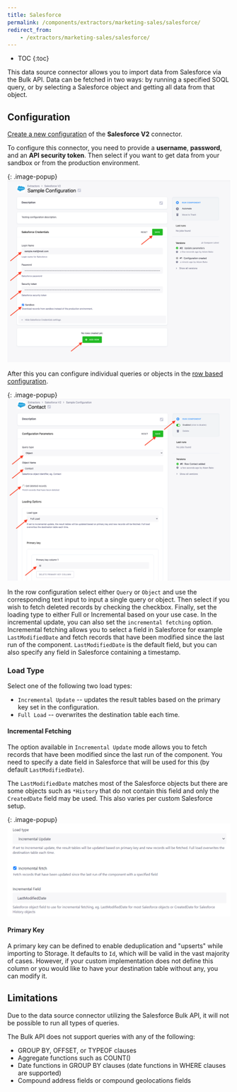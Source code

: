 ```yaml
---
title: Salesforce
permalink: /components/extractors/marketing-sales/salesforce/
redirect_from:
    - /extractors/marketing-sales/salesforce/
---
```


* TOC
{:toc}
  
This data source connector allows you to import data from Salesforce via the Bulk API. Data can be fetched in two ways: by running
a specified SOQL query, or by selecting a Salesforce object and getting all data from that object.

## Configuration
[Create a new configuration](/components/#creating-component-configuration) of the **Salesforce V2** connector.

To configure this connector, you need to provide a **username**, **password**, and an **API security token**. Then select if
you want to get data from your sandbox or from the production environment.

{: .image-popup}
![Screenshot - Config](/components/extractors/marketing-sales/salesforce/config.png)

After this you can configure individual queries or objects in the [row based configuration](https://help.keboola.com/components/#configuration-rows).

{: .image-popup}
![Screenshot - Row configuration](/components/extractors/marketing-sales/salesforce/row_config.png)

In the row configuration select either `Query` or `Object` and use the corresponding text input to input a single query or 
object. Then select if you wish to fetch deleted records by checking the checkbox. Finally, set the loading type to either Full or
Incremental based on your use case. In the incremental update, you can also set the `incremental fetching` option. 
Incremental fetching allows you to select a field in Salesforce for example `LastModifiedDate` and fetch records that have been 
modified since the last run of the component. `LastModifiedDate` is the default field, but you can also specify any field in Salesforce
containing a timestamp.

### Load Type
Select one of the following two load types: 

- `Incremental Update` -- updates the result tables based on the primary key set in the configuration.
- `Full Load` -- overwrites the destination table each time.

#### Incremental Fetching

The option available in `Incremental Update` mode allows you to fetch records that have been modified since the
last run of the component. You need to specify a date field in Salesforce that will be used for this (by default `LastModifiedDate`).

The `LastModifiedDate` matches most of the Salesforce objects but there are some objects such as `*History` that do not contain this field 
and only the `CreatedDate` field may be used. This also varies per custom Salesforce setup.

{: .image-popup}
![Screenshot - Incremental fetching](/components/extractors/marketing-sales/salesforce/incremental_fetching.png)

#### Primary Key

A primary key can be defined to enable deduplication and "upserts" while importing to Storage. It defaults to `Id`, which 
will be valid in the vast majority of cases. However, if your custom implementation does not define this column or you would 
like to have your destination table without any, you can modify it.

## Limitations

Due to the data source connector utilizing the Salesforce Bulk API, it will not be possible to run all types of queries. 

The Bulk API does not support queries with any of the following:
* GROUP BY, OFFSET, or TYPEOF clauses
* Aggregate functions such as COUNT()
* Date functions in GROUP BY clauses (date functions in WHERE clauses are supported)
* Compound address fields or compound geolocations fields